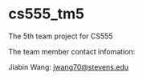 # cs555_tm5
The 5th team project for CS555 

The team member contact infomation: 

Jiabin Wang: jwang70@stevens.edu 


